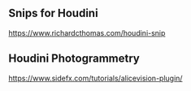 
## Snips for Houdini
https://www.richardcthomas.com/houdini-snip

## Houdini Photogrammetry
https://www.sidefx.com/tutorials/alicevision-plugin/